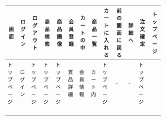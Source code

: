 |画面|ログイン|ログアウト|商品検索|商品画像|会員登録|カートの中|商品一覧|カートに入れる|前の画面に戻る|詳細へ|注文確定|トップページ|
|-----------|----------|----------|------------|---------|------------|------------|----------|-----------|-----------|------------|----------|--------|
|トップページ|ログイン|トップページ|トップページ|トップページ|賞品詳細|会員情報|カート内|トップページ|-|-|トップページ|
|||||||||||||
|||||||||||||
|||||||||||||
|||||||||||||
|||||||||||||
